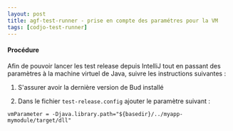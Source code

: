 ```yaml
---
layout: post
title: agf-test-runner - prise en compte des paramétres pour la VM
tags: [codjo-test-runner]
---
```

#### Procédure

Afin de pouvoir lancer les test release depuis IntelliJ tout en passant des paramètres à la machine virtuel de Java, suivre les instructions suivantes :

1. S'assurer avoir la dernière version de Bud installé

2. Dans le fichier ```test-release.config``` ajouter le paramètre suivant :
```
vmParameter = -Djava.library.path="${basedir}/../myapp-mymodule/target/dll"
```